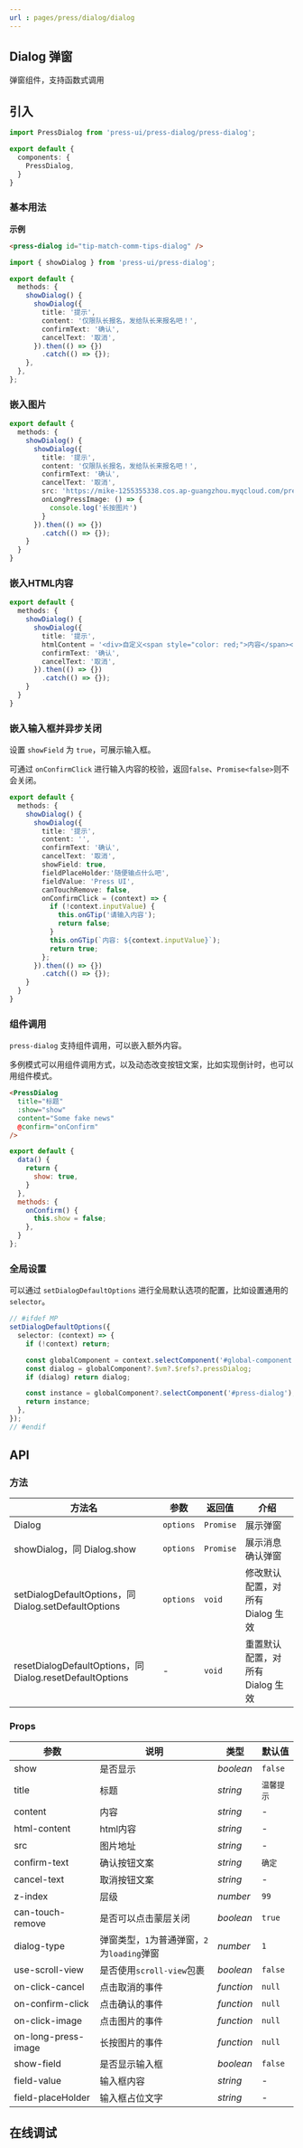 ```yaml
---
url : pages/press/dialog/dialog
---
```


## Dialog 弹窗


弹窗组件，支持函数式调用

## 引入

```ts
import PressDialog from 'press-ui/press-dialog/press-dialog';

export default {
  components: {
    PressDialog,
  }
}
```

### 基本用法

**示例**

```html
<press-dialog id="tip-match-comm-tips-dialog" />
```

```ts
import { showDialog } from 'press-ui/press-dialog';

export default {
  methods: {
    showDialog() {
      showDialog({
        title: '提示',
        content: '仅限队长报名，发给队长来报名吧！',
        confirmText: '确认',
        cancelText: '取消',
      }).then(() => {})
        .catch(() => {});
    },
  },
};
```

### 嵌入图片


```ts
export default {
  methods: {
    showDialog() {
      showDialog({
        title: '提示',
        content: '仅限队长报名，发给队长来报名吧！',
        confirmText: '确认',
        cancelText: '取消',
        src: 'https://mike-1255355338.cos.ap-guangzhou.myqcloud.com/press/qrcode/qrcode-wx-mp.png',
        onLongPressImage: () => {
          console.log('长按图片')
        }
      }).then(() => {})
        .catch(() => {});
    }
  }
}
```

### 嵌入HTML内容

```ts
export default {
  methods: {
    showDialog() {
      showDialog({
        title: '提示',
        htmlContent = '<div>自定义<span style="color: red;">内容</span></div>',
        confirmText: '确认',
        cancelText: '取消',
      }).then(() => {})
        .catch(() => {});
    }
  }
}
```


### 嵌入输入框并异步关闭

设置 `showField` 为 `true`，可展示输入框。

可通过 `onConfirmClick` 进行输入内容的校验，返回`false`、`Promise<false>`则不会关闭。

```ts
export default {
  methods: {
    showDialog() {
      showDialog({
        title: '提示',
        content: '',
        confirmText: '确认',
        cancelText: '取消',
        showField: true,
        fieldPlaceHolder:'随便输点什么吧',
        fieldValue: 'Press UI',
        canTouchRemove: false,
        onConfirmClick = (context) => {
          if (!context.inputValue) {
            this.onGTip('请输入内容');
            return false;
          }
          this.onGTip(`内容: ${context.inputValue}`);
          return true;
        };
      }).then(() => {})
        .catch(() => {});
    }
  }
}
```

### 组件调用

`press-dialog` 支持组件调用，可以嵌入额外内容。

多例模式可以用组件调用方式，以及动态改变按钮文案，比如实现倒计时，也可以用组件模式。

```html
<PressDialog
  title="标题"
  :show="show"
  content="Some fake news"
  @confirm="onConfirm"
/>
```

```js
export default {
  data() {
    return {
      show: true,
    }
  },
  methods: {
    onConfirm() {
      this.show = false;
    },
  }
};
```

### 全局设置

可以通过 `setDialogDefaultOptions` 进行全局默认选项的配置，比如设置通用的 `selector`。

```ts
// #ifdef MP
setDialogDefaultOptions({
  selector: (context) => {
    if (!context) return;

    const globalComponent = context.selectComponent('#global-component');
    const dialog = globalComponent?.$vm?.$refs?.pressDialog;
    if (dialog) return dialog;

    const instance = globalComponent?.selectComponent('#press-dialog');
    return instance;
  },
});
// #endif
```


## API

### 方法

| 方法名                                                   | 参数      | 返回值    | 介绍                             |
| -------------------------------------------------------- | --------- | --------- | -------------------------------- |
| Dialog                                                   | `options` | `Promise` | 展示弹窗                         |
| showDialog，同 Dialog.show                               | `options` | `Promise` | 展示消息确认弹窗                 |
| setDialogDefaultOptions，同 Dialog.setDefaultOptions     | `options` | `void`    | 修改默认配置，对所有 Dialog 生效 |
| resetDialogDefaultOptions，同 Dialog.resetDefaultOptions | -         | `void`    | 重置默认配置，对所有 Dialog 生效 |


### Props

| 参数                | 说明                                        | 类型       | 默认值     |
| ------------------- | ------------------------------------------- | ---------- | ---------- |
| show                | 是否显示                                    | _boolean_  | `false`    |
| title               | 标题                                        | _string_   | `温馨提示` |
| content             | 内容                                        | _string_   | -          |
| html-content        | html内容                                    | _string_   | -          |
| src                 | 图片地址                                    | _string_   | -          |
| confirm-text        | 确认按钮文案                                | _string_   | `确定`     |
| cancel-text         | 取消按钮文案                                | _string_   | -          |
| z-index             | 层级                                        | _number_   | `99`       |
| can-touch-remove    | 是否可以点击蒙层关闭                        | _boolean_  | `true`     |
| dialog-type         | 弹窗类型，`1`为普通弹窗，`2`为`loading`弹窗 | _number_   | `1`        |
| use-scroll-view     | 是否使用`scroll-view`包裹                   | _boolean_  | `false`    |
| on-click-cancel     | 点击取消的事件                              | _function_ | `null`     |
| on-confirm-click    | 点击确认的事件                              | _function_ | `null`     |
| on-click-image      | 点击图片的事件                              | _function_ | `null`     |
| on-long-press-image | 长按图片的事件                              | _function_ | `null`     |
| show-field          | 是否显示输入框                              | _boolean_  | `false`    |
| field-value         | 输入框内容                                  | _string_   | -          |
| field-placeHolder   | 输入框占位文字                              | _string_   | -          |

## 在线调试

<debug-online />

